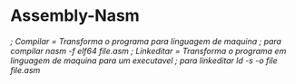 # Assembly-Nasm
<h6>
; Compilar = Transforma o programa para linguagem de maquina
; para compilar nasm -f elf64 file.asm
; Linkeditar = Transforma o programa em linguagem de maquina para um executavel
; para linkeditar ld -s -o file file.asm
  </h6>
